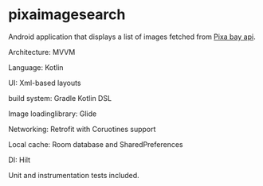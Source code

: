 # pixaimagesearch
Android application that displays a list of images fetched from [Pixa bay api](https://pixabay.com/api/).

Architecture: MVVM

Language: Kotlin

UI: Xml-based layouts

build system: Gradle Kotlin DSL

Image loadinglibrary: Glide

Networking: Retrofit with Coruotines support

Local cache: Room database and SharedPreferences

DI: Hilt

Unit and instrumentation tests included.
